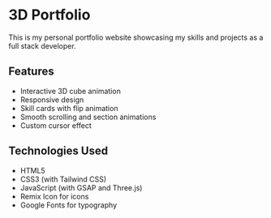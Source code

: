 # 3D Portfolio

This is my personal portfolio website showcasing my skills and projects as a full stack developer.

## Features

- Interactive 3D cube animation
- Responsive design
- Skill cards with flip animation
- Smooth scrolling and section animations
- Custom cursor effect

## Technologies Used

- HTML5
- CSS3 (with Tailwind CSS)
- JavaScript (with GSAP and Three.js)
- Remix Icon for icons
- Google Fonts for typography